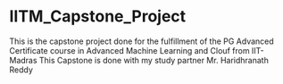 # IITM_Capstone_Project
This is the capstone project done for the fulfillment of the PG Advanced Certificate course in Advanced Machine Learning and Clouf from IIT-Madras
This Capstone is done with my study partner Mr. Haridhranath Reddy
